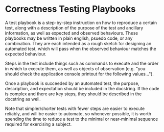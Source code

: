 # Correctness Testing Playbooks
A test playbook is a step-by-step instruction on how to reproduce a certain test, along with a description of the purpose of the test and ancillary information, as well as expected and observed behaviours.
These playbooks may be written in plain english, psuedo code, or any combination. They are each intended as a rough sketch for designing an automated test, which will pass when the observed behaviour matches the expected behaviour.

Steps in the test include things such as commands to execute and the order in which to execute them, as well as objects of observation (e.g. "you should check the application console printout for the following values…").


Once a playbook is succeeded by an automated test, the purpose, description, and expectation should be included in the docstring. If the code is complex and there are key steps, they should be described in the docstring as well.

Note that simpler/shorter tests with fewer steps are easier to execute reliably, and will be easier to automate, so whenever possible, it is worth spending the time to reduce a test to the minimal or near-minimal sequence required for exercising a subject.
